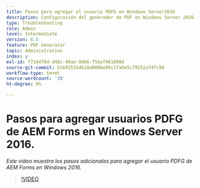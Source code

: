 ```yaml
---
title: Pasos para agregar el usuario PDFG en Windows Server2016
description: Configuración del generador de PDF en Windows Server 2016
type: Troubleshooting
role: Admin
level: Intermediate
version: 6.5
feature: PDF Generator
topic: Administration
index: y
exl-id: f718470d-d48c-48ae-98b6-f5baf461098d
source-git-commit: b3e9251bdb18a008be95c1fa9e5c79252a74fc98
workflow-type: tm+mt
source-wordcount: '39'
ht-degree: 0%

---
```


# Pasos para agregar usuarios PDFG de AEM Forms en Windows Server 2016.

*Este vídeo muestra los pasos adicionales para agregar el usuario PDFG de AEM Forms en Windows 2016.*

>[!VIDEO](https://video.tv.adobe.com/v/335479?quality=12&learn=on)
